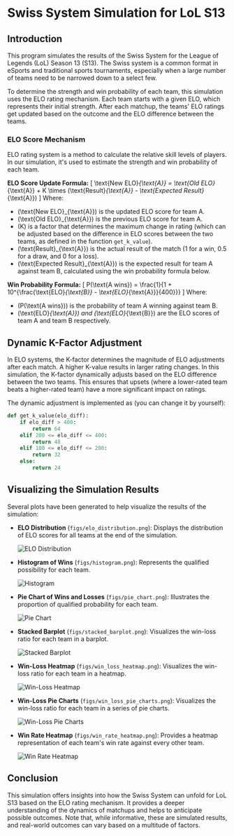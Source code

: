 # Swiss System Simulation for LoL S13

## Introduction
This program simulates the results of the Swiss System for the League of Legends (LoL) Season 13 (S13). The Swiss system is a common format in eSports and traditional sports tournaments, especially when a large number of teams need to be narrowed down to a select few. 

To determine the strength and win probability of each team, this simulation uses the ELO rating mechanism. Each team starts with a given ELO, which represents their initial strength. After each matchup, the teams' ELO ratings get updated based on the outcome and the ELO difference between the teams.

### ELO Score Mechanism

ELO rating system is a method to calculate the relative skill levels of players. In our simulation, it's used to estimate the strength and win probability of each team.

**ELO Score Update Formula:**
\[ \text{New ELO}_{\text{A}} = \text{Old ELO}_{\text{A}} + K \times (\text{Result}_{\text{A}} - \text{Expected Result}_{\text{A}}) \]
Where:
- \(\text{New ELO}_{\text{A}}\) is the updated ELO score for team A.
- \(\text{Old ELO}_{\text{A}}\) is the previous ELO score for team A.
- \(K\) is a factor that determines the maximum change in rating (which can be adjusted based on the difference in ELO scores between the two teams, as defined in the function `get_k_value`).
- \(\text{Result}_{\text{A}}\) is the actual result of the match (1 for a win, 0.5 for a draw, and 0 for a loss).
- \(\text{Expected Result}_{\text{A}}\) is the expected result for team A against team B, calculated using the win probability formula below.

**Win Probability Formula:**
\[ P(\text{A wins}) = \frac{1}{1 + 10^{\frac{\text{ELO}_{\text{B}} - \text{ELO}_{\text{A}}}{400}}} \]
Where:
- \(P(\text{A wins})\) is the probability of team A winning against team B.
- \(\text{ELO}_{\text{A}}\) and \(\text{ELO}_{\text{B}}\) are the ELO scores of team A and team B respectively.

## Dynamic K-Factor Adjustment
In ELO systems, the K-factor determines the magnitude of ELO adjustments after each match. A higher K-value results in larger rating changes. In this simulation, the K-factor dynamically adjusts based on the ELO difference between the two teams. This ensures that upsets (where a lower-rated team beats a higher-rated team) have a more significant impact on ratings. 

The dynamic adjustment is implemented as (you can change it by yourself):

```python
def get_k_value(elo_diff):
    if elo_diff > 400:  
        return 64
    elif 200 <= elo_diff <= 400:  
        return 48
    elif 100 <= elo_diff <= 200:
        return 32
    else:  
        return 24
```

## Visualizing the Simulation Results

Several plots have been generated to help visualize the results of the simulation:

- **ELO Distribution** (`figs/elo_distribution.png`): Displays the distribution of ELO scores for all teams at the end of the simulation.
  
  ![ELO Distribution](figs/elo_distribution.png)

- **Histogram of Wins** (`figs/histogram.png`): Represents the qualified possibility for each team.
  
  ![Histogram](figs/histogram.png)

- **Pie Chart of Wins and Losses** (`figs/pie_chart.png`): Illustrates the proportion of qualified probability for each team.
  
  ![Pie Chart](figs/pie_chart.png)

- **Stacked Barplot** (`figs/stacked_barplot.png`): Visualizes the win-loss ratio for each team in a barplot.
  
  ![Stacked Barplot](figs/stacked_barplot.png)

- **Win-Loss Heatmap** (`figs/win_loss_heatmap.png`): Visualizes the win-loss ratio for each team in a heatmap.
  
  ![Win-Loss Heatmap](figs/win_loss_heatmap.png)

- **Win-Loss Pie Charts** (`figs/win_loss_pie_charts.png`): Visualizes the win-loss ratio for each team in a series of pie charts.
  
  ![Win-Loss Pie Charts](figs/win_loss_pie_charts.png)

- **Win Rate Heatmap** (`figs/win_rate_heatmap.png`): Provides a heatmap representation of each team's win rate against every other team.
  
  ![Win Rate Heatmap](figs/win_rate_heatmap.png)

## Conclusion

This simulation offers insights into how the Swiss System can unfold for LoL S13 based on the ELO rating mechanism. It provides a deeper understanding of the dynamics of matchups and helps to anticipate possible outcomes. Note that, while informative, these are simulated results, and real-world outcomes can vary based on a multitude of factors.